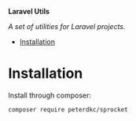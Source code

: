 **Laravel Utils**

*A set of utilities for Laravel projects.*

<!-- MarkdownTOC autolink="true" autoanchor="true" bracket="round" depth="4" -->

- [Installation](#installation)

<!-- /MarkdownTOC -->

<a name="installation"></a>
# Installation

Install through composer:

    composer require peterdkc/sprocket
